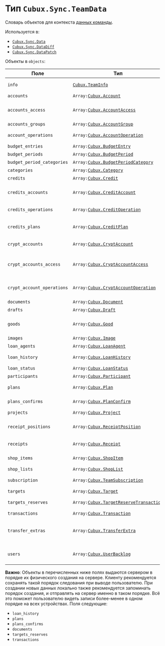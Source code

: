 Тип `Cubux.Sync.TeamData`
=========================

Словарь объектов для контекста [данных команды][context-team].

Используется в:

*   [`Cubux.Sync.Data`][Cubux.Sync.Data]
*   [`Cubux.Sync.DataDiff`][Cubux.Sync.DataDiff]
*   [`Cubux.Sync.DataPatch`][Cubux.Sync.DataPatch]

Объекты в `objects`:

Поле | Тип | Описание
---- | --- | --------
`info`           | [`Cubux.TeamInfo`][Cubux.TeamInfo] | Информация о команде
`accounts`       | `Array:`[`Cubux.Account`][Cubux.Account] | Счета
`accounts_access` | `Array:`[`Cubux.AccountAccess`][Cubux.AccountAccess] | Права пользователей на счета
`accounts_groups` | `Array:`[`Cubux.AccountGroup`][Cubux.AccountGroup] | Группы для счетов
`account_operations` | `Array:`[`Cubux.AccountOperation`][Cubux.AccountOperation] | Операции по счетам
`budget_entries` | `Array:`[`Cubux.BudgetEntry`][Cubux.BudgetEntry] | Записи бюджета
`budget_periods` | `Array:`[`Cubux.BudgetPeriod`][Cubux.BudgetPeriod] | Периоды бюджета
`budget_period_categories` | `Array:`[`Cubux.BudgetPeriodCategory`][Cubux.BudgetPeriodCategory] | Суммы бюджета
`categories`     | `Array:`[`Cubux.Category`][Cubux.Category] | Категории
`credits`        | `Array:`[`Cubux.Credit`][Cubux.Credit] | Кредиты
`credits_accounts` | `Array:`[`Cubux.CreditAccount`][Cubux.CreditAccount] | Связи кредитов со счетами для погашения
`credits_operations` | `Array:`[`Cubux.CreditOperation`][Cubux.CreditOperation] | Операции по кредиту
`credits_plans`  | `Array:`[`Cubux.CreditPlan`][Cubux.CreditPlan] | Пункты графиков погашения кредитов
`crypt_accounts` | `Array:`[`Cubux.CryptAccount`][Cubux.CryptAccount] | Криптовалютные счета
`crypt_accounts_access` | `Array:`[`Cubux.CryptAccountAccess`][Cubux.CryptAccountAccess] | Права пользователей на криптовалютные счета
`crypt_account_operations` | `Array:`[`Cubux.CryptAccountOperation`][Cubux.CryptAccountOperation] | Операции по криптовалютным счетам
`documents`      | `Array:`[`Cubux.Document`][Cubux.Document] | Документы
`drafts`         | `Array:`[`Cubux.Draft`][Cubux.Draft] | Чеки
`goods`          | `Array:`[`Cubux.Good`][Cubux.Good] | Справочник товаров для списка покупок
`images`         | `Array:`[`Cubux.Image`][Cubux.Image] | Изображения
`loan_agents`    | `Array:`[`Cubux.LoanAgent`][Cubux.LoanAgent] | Долговые агенты
`loan_history`   | `Array:`[`Cubux.LoanHistory`][Cubux.LoanHistory] | Долговые операции
`loan_status`    | `Array:`[`Cubux.LoanStatus`][Cubux.LoanStatus] | Статус долга
`participants`   | `Array:`[`Cubux.Participant`][Cubux.Participant] | Участники команды
`plans`          | `Array:`[`Cubux.Plan`][Cubux.Plan] | Плановые операции
`plans_confirms` | `Array:`[`Cubux.PlanConfirm`][Cubux.PlanConfirm] | Неподтвержденные плановые операции
`projects`       | `Array:`[`Cubux.Project`][Cubux.Project] | Проекты
`receipt_positions` | `Array:`[`Cubux.ReceiptPosition`][Cubux.ReceiptPosition] | Позиции сканированных чеков
`receipts`       | `Array:`[`Cubux.Receipt`][Cubux.Receipt] | Сканированные чеки
`shop_items`     | `Array:`[`Cubux.ShopItem`][Cubux.ShopItem] | Позиции в списках покупок
`shop_lists`     | `Array:`[`Cubux.ShopList`][Cubux.ShopList] | Списки покупок
`subscription`   | `Array:`[`Cubux.TeamSubscription`][Cubux.TeamSubscription] | Статус подписки команды
`targets`        | `Array:`[`Cubux.Target`][Cubux.Target] | Цели
`targets_reserves` | `Array:`[`Cubux.TargetReserveTransaction`][Cubux.TargetReserveTransaction] | Транзакции резервов целей
`transactions`   | `Array:`[`Cubux.Transaction`][Cubux.Transaction] | Транзакции
`transfer_extras` | `Array:`[`Cubux.TransferExtra`][Cubux.TransferExtra] | Дополнительная информация об импортированных переводах
`users`          | `Array:`[`Cubux.UserBacklog`][Cubux.UserBacklog] | История участников команды

**Важно**: Объекты в перечисленных ниже полях выдаются сервером в
порядке их физического создания на сервере. Клиенту рекомендуется
сохранять такой порядок следования при выводе пользователю. При создании
новых данных локально также рекомендуется запоминать порядок создания, и
отправлять на сервер именно в таком порядке. Всё это поможет
пользователю видеть записи более-менее в одном порядке на всех
устройствах. Поля следующие:

*   `loan_history`
*   `plans`
*   `plans_confirms`
*   `documents`
*   `targets_reserves`
*   `transactions`


[context-team]: ../../sync/context/team.md
[Cubux.Account]: ../team/account.md
[Cubux.AccountAccess]: ../team/account-access.md
[Cubux.AccountGroup]: ../team/account-group.md
[Cubux.AccountOperation]: ../team/account-operation.md
[Cubux.BudgetEntry]: ../team/budget-entry.md
[Cubux.BudgetPeriod]: ../team/budget-period.md
[Cubux.BudgetPeriodCategory]: ../team/budget-period-category.md
[Cubux.Category]: ../team/category.md
[Cubux.Credit]: ../team/credit.md
[Cubux.CreditAccount]: ../team/credit-account.md
[Cubux.CreditOperation]: ../team/credit-operation.md
[Cubux.CreditPlan]: ../team/credit-plan.md
[Cubux.CryptAccount]: ../team/crypt-account.md
[Cubux.CryptAccountAccess]: ../team/crypt-account-access.md
[Cubux.CryptAccountOperation]: ../team/crypt-account-operation.md
[Cubux.Document]: ../team/document.md
[Cubux.Draft]: ../team/draft.md
[Cubux.Good]: ../team/good.md
[Cubux.Image]: ../team/image.md
[Cubux.LoanAgent]: ../team/loan-agent.md
[Cubux.LoanHistory]: ../team/loan-history.md
[Cubux.LoanStatus]: ../team/loan-status.md
[Cubux.Participant]: ../team/participant.md
[Cubux.PlanConfirm]: ../team/plan-confirm.md
[Cubux.Plan]: ../team/plan.md
[Cubux.Project]: ../team/project.md
[Cubux.ReceiptPosition]: ../team/receipt-position.md
[Cubux.Receipt]: ../team/receipt.md
[Cubux.ShopItem]: ../team/shop-item.md
[Cubux.ShopList]: ../team/shop-list.md
[Cubux.Sync.DataDiff]: data-diff.md
[Cubux.Sync.DataPatch]: data-patch.md
[Cubux.Sync.Data]: data.md
[Cubux.TargetReserveTransaction]: ../team/target-reserve-transaction.md
[Cubux.Target]: ../team/target.md
[Cubux.TeamInfo]: ../team/info.md
[Cubux.TeamSubscription]: ../team/subscription.md
[Cubux.Transaction]: ../team/transaction.md
[Cubux.TransferExtra]: ../team/transfer-extra.md
[Cubux.UserBacklog]: ../team/user-backlog.md
